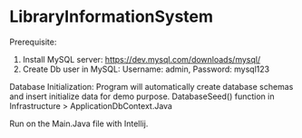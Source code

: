 # LibraryInformationSystem

Prerequisite:
1. Install MySQL server: https://dev.mysql.com/downloads/mysql/
2. Create Db user in MySQL: Username: admin, Password: mysql123

Database Initialization:
Program will automatically create database schemas and insert initialize data for demo purpose.
DatabaseSeed() function in Infrastructure > ApplicationDbContext.Java

Run on the Main.Java file with Intellij.
